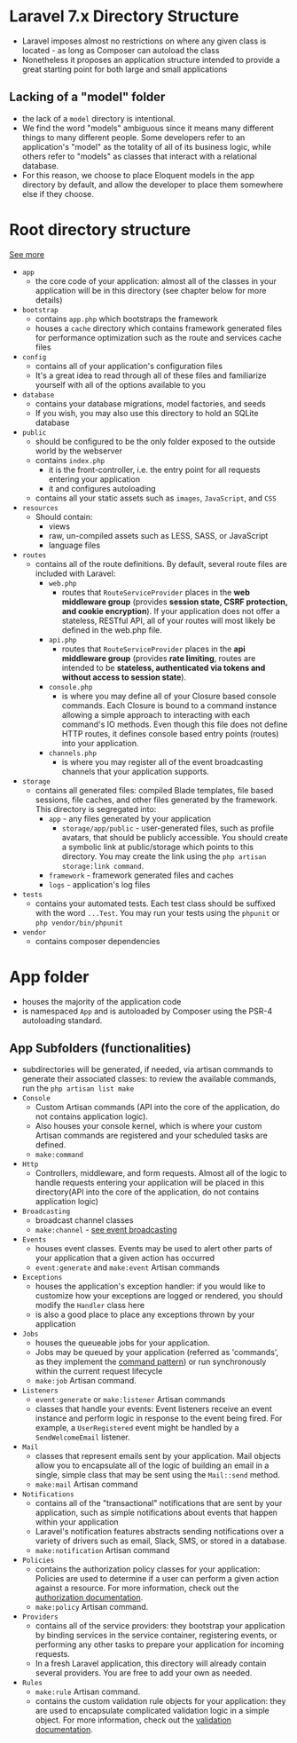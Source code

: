 # Laravel 7.x Directory Structure 

* Laravel imposes almost no restrictions on where any given class is located - as long as Composer can autoload the class
* Nonetheless it proposes an application structure intended to provide a great starting point for both large and small applications

## Lacking of a "model" folder

* the lack of a `model` directory is intentional. 
* We find the word "models" ambiguous since it means many different things to many different people. Some developers refer to an application's "model" as the totality of all of its business logic, while others refer to "models" as classes that interact with a relational database.
* For this reason, we choose to place Eloquent models in the app directory by default, and allow the developer to place them somewhere else if they choose.

# Root directory structure

[See more](https://laravel.com/docs/7.x/structure)

* `app`
  * the core code of your application: almost all of the classes in your application will be in this directory (see chapter below for more details)
* `bootstrap`
  * contains `app.php` which bootstraps the framework
  * houses a `cache` directory which contains framework generated files for performance optimization such as the route and services cache files
* `config`
  * contains all of your application's configuration files
  * It's a great idea to read through all of these files and familiarize yourself with all of the options available to you
* `database`
  * contains your database migrations, model factories, and seeds
  * If you wish, you may also use this directory to hold an SQLite database
* `public`
  * should be configured to be the only folder exposed to the outside world by the webserver
  * contains `index.php`
    * it is the front-controller, i.e. the entry point for all requests entering your application
    * it and configures autoloading
  * contains all your static assets such as `images`, `JavaScript`, and `CSS`
* `resources`
  * Should contain:
    * views
    * raw, un-compiled assets such as LESS, SASS, or JavaScript
    * language files
* `routes`
  * contains all of the route definitions. By default, several route files are included with Laravel:
    * `web.php`
      * routes that `RouteServiceProvider` places in the __web middleware group__ (provides __session state, CSRF protection, and cookie encryption__). If your application does not offer a stateless, RESTful API, all of your routes will most likely be defined in the web.php file.
    * `api.php`
      * routes that `RouteServiceProvider` places in the __api middleware group__ (provides __rate limiting__, routes are intended to be __stateless, authenticated via tokens and without access to session state__).
    * `console.php`
      * is where you may define all of your Closure based console commands. Each Closure is bound to a command instance allowing a simple approach to interacting with each command's IO methods. Even though this file does not define HTTP routes, it defines console based entry points (routes) into your application.
    * `channels.php`
      * is where you may register all of the event broadcasting channels that your application supports.
* `storage`
  * contains all generated files: compiled Blade templates, file based sessions, file caches, and other files generated by the framework. This directory is segregated into:
    * `app` - any files generated by your application
      * `storage/app/public` - user-generated files, such as profile avatars, that should be publicly accessible. You should create a symbolic link at public/storage which points to this directory. You may create the link using the `php artisan storage:link command`.
    * `framework` - framework generated files and caches
    * `logs` -  application's log files
* `tests` 
  * contains your automated tests. Each test class should be suffixed with the word `...Test`. You may run your tests using the `phpunit` or `php vendor/bin/phpunit`
* `vendor` 
  * contains composer dependencies

# App folder

* houses the majority of the application code
* is namespaced `App` and is autoloaded by Composer using the PSR-4 autoloading standard.

## App Subfolders (functionalities)

* subdirectories will be generated, if needed, via artisan commands to generate their associated classes: to review the available commands, run the `php artisan list make` 
* `Console`
  * Custom Artisan commands (API into the core of the application, do not contains application logic). 
  * Also houses your console kernel, which is where your custom Artisan commands are registered and your scheduled tasks are defined.
  * `make:command`
* `Http`
  * Controllers, middleware, and form requests. Almost all of the logic to handle requests entering your application will be placed in this directory(API into the core of the application, do not contains application logic)
* `Broadcasting`
  * broadcast channel classes
  * `make:channel` - [see event broadcasting](https://laravel.com/docs/7.x/broadcasting)
* `Events`
  * houses event classes. Events may be used to alert other parts of your application that a given action has occurred
  * `event:generate` and `make:event` Artisan commands
* `Exceptions`
  * houses the application's exception handler: if you would like to customize how your exceptions are logged or rendered, you should modify the `Handler` class here
  * is also a good place to place any exceptions thrown by your application 
* `Jobs`
  * houses the queueable jobs for your application. 
  * Jobs may be queued by your application (referred as 'commands', as they implement the [command pattern](https://en.wikipedia.org/wiki/Command_pattern)) or run synchronously within the current request lifecycle
  * `make:job` Artisan command. 
* `Listeners`
  * `event:generate` or `make:listener` Artisan commands
  * classes that handle your events: Event listeners receive an event instance and perform logic in response to the event being fired. For example, a `UserRegistered` event might be handled by a `SendWelcomeEmail` listener.
* `Mail`
  * classes that represent emails sent by your application. Mail objects allow you to encapsulate all of the logic of building an email in a single, simple class that may be sent using the `Mail::send` method.
  * `make:mail` Artisan command
* `Notifications`
  * contains all of the "transactional" notifications that are sent by your application, such as simple notifications about events that happen within your application
  * Laravel's notification features abstracts sending notifications over a variety of drivers such as email, Slack, SMS, or stored in a database.
  * `make:notification` Artisan command
* `Policies`
  * contains the authorization policy classes for your application: Policies are used to determine if a user can perform a given action against a resource. For more information, check out the [authorization documentation](https://laravel.com/docs/7.x/authorization).
  * `make:policy` Artisan command. 
* `Providers`
  * contains all of the service providers: they bootstrap your application by binding services in the service container, registering events, or performing any other tasks to prepare your application for incoming requests.
  * In a fresh Laravel application, this directory will already contain several providers. You are free to add your own as needed.
* `Rules`
  * `make:rule` Artisan command. 
  * contains the custom validation rule objects for your application: they are used to encapsulate complicated validation logic in a simple object. For more information, check out the [validation documentation](https://laravel.com/docs/7.x/validation).